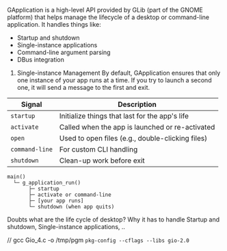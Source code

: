 
GApplication is a high-level API provided by GLib (part of the GNOME platform) that helps manage the lifecycle of a desktop or command-line application. It handles things like:
* Startup and shutdown
* Single-instance applications
* Command-line argument parsing
* DBus integration



1. Single-instance Management
By default, GApplication ensures that only one instance of your app runs at a time. If you try to launch a second one, it will send a message to the first and exit.


| Signal         | Description                                      |
| -------------- | ------------------------------------------------ |
| `startup`      |Initialize things that last for the app's life    |
| `activate`     | Called when the app is launched or re-activated  |
| `open`         | Used to open files (e.g., double-clicking files) |
| `command-line` | For custom CLI handling                          |
| `shutdown`     | Clean-up work before exit                        |

```
main()
  └─ g_application_run()
       ├─ startup
       ├─ activate or command-line
       ├─ [your app runs]
       └─ shutdown (when app quits)

```


Doubts 
what are the life cycle of desktop?
Why it has to handle Startup and shutdown, Single-instance applications, ..


// gcc Gio_4.c -o /tmp/pgm `pkg-config --cflags --libs gio-2.0`